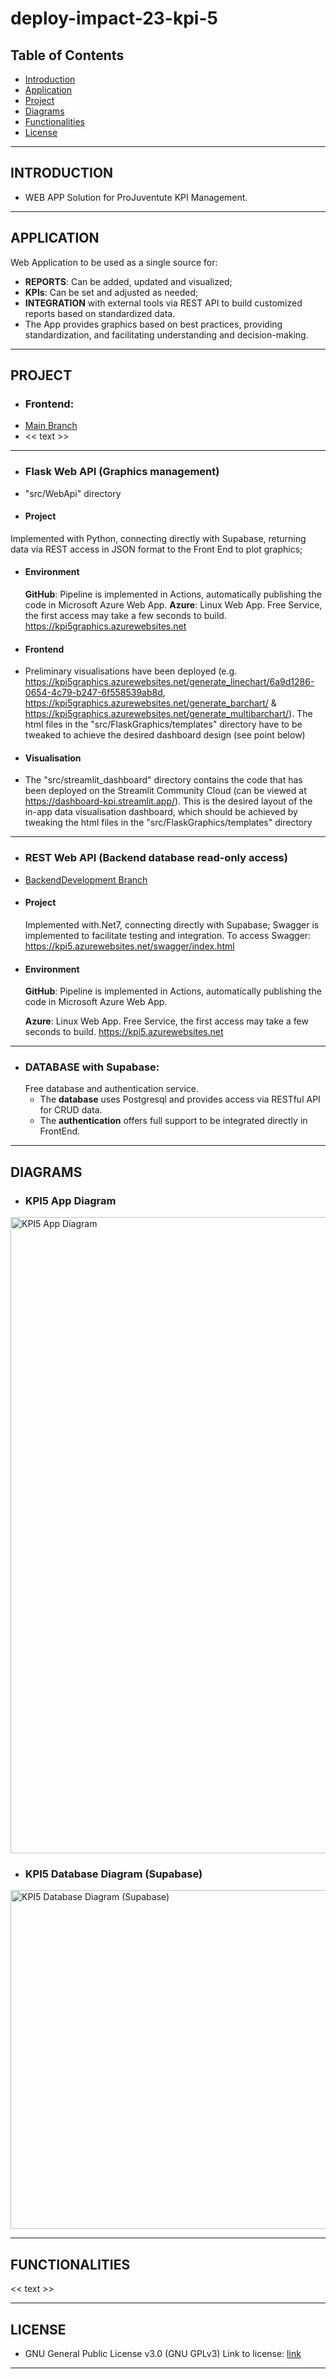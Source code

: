 # deploy-impact-23-kpi-5

## Table of Contents
- [Introduction](#introduction)
- [Application](#application)
- [Project](#project)
- [Diagrams](#diagrams)
- [Functionalities](#functionalities)
- [License](#license)


---


## **INTRODUCTION**
- WEB APP Solution for ProJuventute KPI Management.

---


## **APPLICATION**

Web Application to be used as a single source for:
- **REPORTS**: Can be added, updated and visualized;
- **KPIs**: Can be set and adjusted as needed;
- **INTEGRATION** with external tools via REST API to build customized reports based on standardized data.
- The App provides graphics based on best practices, providing standardization, and facilitating understanding and decision-making.


---

## **PROJECT**

- ### Frontend:
 - [Main Branch](https://github.com/WomenPlusPlus/deploy-impact-23-kpi-5)
 - << text >>

---

- ### Flask Web API (Graphics management)
 - "src/WebApi" directory
 
  - #### Project
   Implemented with Python, connecting directly with Supabase, returning data via REST access in JSON format to the Front End to plot graphics;
   
   
 - #### Environment
   **GitHub**: Pipeline is implemented in Actions, automatically publishing the code in Microsoft Azure Web App.
   **Azure**: Linux Web App. Free Service, the first access may take a few seconds to build. https://kpi5graphics.azurewebsites.net
 
 - #### Frontend
  - Preliminary visualisations have been deployed (e.g. https://kpi5graphics.azurewebsites.net/generate_linechart/6a9d1286-0654-4c79-b247-6f558539ab8d, https://kpi5graphics.azurewebsites.net/generate_barchart/ & https://kpi5graphics.azurewebsites.net/generate_multibarchart/). The html files in the "src/FlaskGraphics/templates" directory have to be tweaked to achieve the desired dashboard design (see point below)
 
  - #### Visualisation
  - The "src/streamlit_dashboard" directory contains the code that has been deployed on the Streamlit Community Cloud (can be viewed at https://dashboard-kpi.streamlit.app/). This is the desired layout of the in-app data visualisation dashboard, which should be achieved by tweaking the html files in the "src/FlaskGraphics/templates" directory
  
---

- ### REST Web API (Backend database read-only access)
 - [BackendDevelopment Branch](https://github.com/WomenPlusPlus/deploy-impact-23-kpi-5/tree/backendDevelopment)
   
 - #### Project
   Implemented with.Net7, connecting directly with Supabase;
   Swagger is implemented to facilitate testing and integration. To access Swagger: https://kpi5.azurewebsites.net/swagger/index.html
   
 - #### Environment
   
   **GitHub**: Pipeline is implemented in Actions, automatically publishing the code in Microsoft Azure Web App.
   
   **Azure**: Linux Web App. Free Service, the first access may take a few seconds to build. https://kpi5.azurewebsites.net

---

- ### DATABASE with Supabase:
   Free database and authentication service.
     - The **database** uses Postgresql and provides access via RESTful API for CRUD data.
     - The **authentication** offers full support to be integrated directly in FrontEnd.

---

## **DIAGRAMS**

- ### KPI5 App Diagram
<img width="1018" alt="KPI5 App Diagram" src="https://github.com/WomenPlusPlus/deploy-impact-23-kpi-5/assets/56551789/39e8dad4-2ded-40ff-b91a-b1408aa6b400">

- ### KPI5 Database Diagram (Supabase)
<img width="542" alt="KPI5 Database Diagram (Supabase)" src="https://github.com/WomenPlusPlus/deploy-impact-23-kpi-5/assets/56551789/18a1371e-619c-4eed-8582-3d330047966b">


---
## **FUNCTIONALITIES**

<< text >>


---
## **LICENSE**

- GNU General Public License v3.0 (GNU GPLv3)
Link to license: [link](https://github.com/WomenPlusPlus/deploy-impact-23-kpi-5/blob/main/LICENSE)

---
